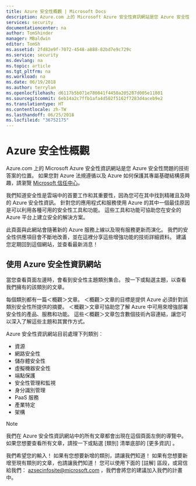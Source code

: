 ```yaml
---
title: Azure 安全性概觀 | Microsoft Docs
description: Azure.com 上的 Microsoft Azure 安全性資訊網站是您 Azure 安全性問題的技術答案的位置。
services: security
documentationcenter: na
author: TomShinder
manager: MBaldwin
editor: TomSh
ms.assetid: 2fd82e9f-7072-4548-a888-82bd7e9c729c
ms.service: security
ms.devlang: na
ms.topic: article
ms.tgt_pltfrm: na
ms.workload: na
ms.date: 06/19/2018
ms.author: terrylan
ms.openlocfilehash: d6117b5b071e780841f4450a205287d005e11801
ms.sourcegitcommit: 6eb14a2c7ffb1afa4d502f5162f7283d4aceb9e2
ms.translationtype: HT
ms.contentlocale: zh-TW
ms.lasthandoff: 06/25/2018
ms.locfileid: "36752175"
---
```

# <a name="azure-security-overview"></a>Azure 安全性概觀

Azure.com 上的 Microsoft Azure 安全性資訊網站是您 Azure 安全性問題的技術答案的位置。 如果您對 Azure 法規遵循以及 Azure 如何保護其專屬基礎結構感興趣，請瀏覽 [Microsoft 信任中心](https://microsoft.com/en-us/trustcenter/default.aspx)。

我們知道安全性是雲端中的首要工作和其重要性，因為您可在其中找到精確且及時的 Azure 安全性資訊。 針對您的應用程式和服務使用 Azure 的其中一個最佳原因是可以利用各種可用的安全性工具和功能。 這些工具和功能可協助您在安全的 Azure 平台上建立安全的解決方案。

此頁面與此網站會隨著新的 Azure 服務上線以及現有服務更新而演化。 我們的安全性供應項目會不斷地改善，並在這裡分享這些增強功能的技術詳細資料。 建議您定期回到這個網站，並查看最新消息！

## <a name="using-the-azure-security-information-site"></a>使用 Azure 安全性資訊網站

當您查看頁面左邊時，會看到安全性主題類別集合。 按一下或點選主題，以查看我們擁有的該類別的文章。

每個類別都有一篇＜概觀＞文章。 ＜概觀＞文章的目標是提供 Azure 必須針對該類別安全性所提供的摘要。 ＜概觀＞文章可協助您了解 Azure 中可用來增強部署安全性的產品、服務和功能。 這些＜概觀＞文章包含數個技術內容連結，讓您可以深入了解這些主題和其實作方式。

Azure 安全性資訊網站目前處理下列類別︰

* 資源
* 網路安全性
* 儲存體安全性
* 虛擬機器安全性
* 端點保護
* 安全性管理和監視
* 身分識別管理
* PaaS 服務
* 產業特定
* 架構

> [!NOTE]
> 我們在 Azure 安全性資訊網站中的所有文章都會出現在這個頁面左側的導覽中。 如果您想要查看所有文章，請按一下或點選 [類別] 清單底部的 [更多資訊]  。
>
>

我們希望您的輸入！ 如果有您想要新增的類別，請讓我們知道！ 如果有您想要新增至現有類別的文章，也請讓我們知道！ 您可以使用下面的 [註解] 區段，或寫信給我們： [azsecinfosite@microsoft.com](mailto:azsecinfosite@microsoft.com) ，我們會將您的建議加入我們的計畫中。
